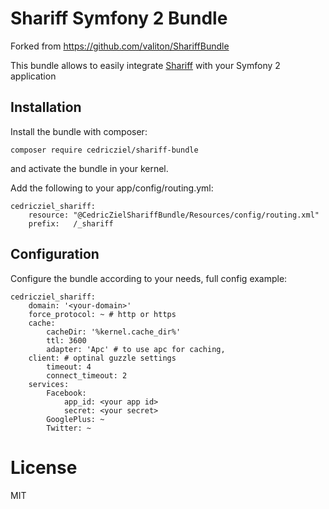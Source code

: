# Shariff Symfony 2 Bundle

Forked from https://github.com/valiton/ShariffBundle

This bundle allows to easily integrate [Shariff](https://github.com/heiseonline/shariff-backend-php) with your Symfony 2 application

Installation
------------

Install the bundle with composer:

```
composer require cedricziel/shariff-bundle
```

and activate the bundle in your kernel.

Add the following to your app/config/routing.yml:

```
cedricziel_shariff:
    resource: "@CedricZielShariffBundle/Resources/config/routing.xml"
    prefix:   /_shariff
```

Configuration
-------------

Configure the bundle according to your needs, full config example:

```
cedricziel_shariff:
    domain: '<your-domain>' 
    force_protocol: ~ # http or https
    cache:
        cacheDir: '%kernel.cache_dir%'   
        ttl: 3600
        adapter: 'Apc' # to use apc for caching, 
    client: # optinal guzzle settings
        timeout: 4
        connect_timeout: 2
    services:
        Facebook:
            app_id: <your app id>
            secret: <your secret>
        GooglePlus: ~
        Twitter: ~
```

# License

MIT
